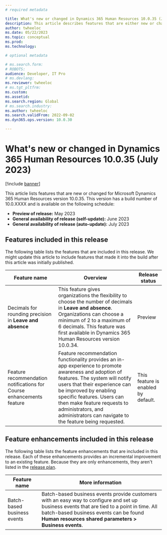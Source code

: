 ```yaml
---
# required metadata

title: What's new or changed in Dynamics 365 Human Resources 10.0.35 (July 2023)
description: This article describes features that are either new or changed in the Microsoft Dynamics 365 Human Resources version 10.0.35 preview release.
author: twheeloc
ms.date: 05/22/2023
ms.topic: conceptual
ms.prod: 
ms.technology: 

# optional metadata

# ms.search.form: 
# ROBOTS: 
audience: Developer, IT Pro
# ms.devlang: 
ms.reviewer: twheeloc
# ms.tgt_pltfrm: 
ms.custom: 
ms.assetid: 
ms.search.region: Global
# ms.search.industry: 
ms.author: twheeloc
ms.search.validFrom: 2022-09-02 
ms.dyn365.ops.version: 10.0.30

---
```


# What's new or changed in Dynamics 365 Human Resources 10.0.35 (July 2023)

[!include [banner](../../includes/preview-banner.md)]

This article lists features that are new or changed for Microsoft Dynamics 365 Human Resources version 10.0.35. This version has a build number of 10.0.XXXX and is available on the following schedule:

- **Preview of release:** May 2023
- **General availability of release (self-update):** June 2023
- **General availability of release (auto-update):** July 2023

## Features included in this release
The following table lists the features that are included in this release. We might update this article to include features that made it into the build after this article was initially published.

| Feature name | Overview | Release status |
|----|----|----|
|Decimals for rounding precision in **Leave and absence**|This feature gives organizations the flexibility to choose the number of decimals in **Leave and absence**. Organizations can choose a minimum of 2 to a maximum of 6 decimals. This feature was first available in Dynamics 365 Human Resources version 10.0.34.|Preview|
|Feature recommendation notifications for Course enhancements feature| Feature recommendation functionality provides an in-app experience to promote awareness and adoption of features. The system will notify users that their experience can be improved by enabling specific features. Users can then make feature requests to administrators, and administrators can navigate to the feature being requested.	|This feature  is enabled by default.|


## Feature enhancements included in this release

The following table lists the feature enhancements that are included in this release. Each of these enhancements provides an incremental improvement to an existing feature. Because they are only enhancements, they aren't listed in the [release plan](/dynamics365-release-plan/2021wave2/finance-operations/dynamics365-finance).

| Feature name | More information |
|--------------|------------------|
|Batch-based business events | Batch-based business events provide customers with an easy way to configure and set up business events that are tied to a point in time. All batch-based business events can be found **Human resources shared parameters > Business events**.|
